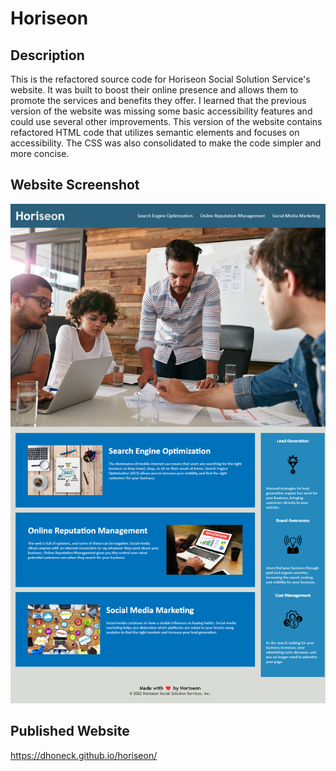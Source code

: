 # Horiseon

## Description
This is the refactored source code for Horiseon Social Solution Service's website. It was built to boost their online presence and allows them to promote the services and benefits they offer. I learned that the previous version of the website was missing some basic accessibility features and could use several other improvements. This version of the website contains refactored HTML code that utilizes semantic elements and focuses on accessibility. The CSS was also consolidated to make the code simpler and more concise.


## Website Screenshot

![Horiseon Website Screenshot](./assets/images/horiseon_screenshot.png)

## Published Website

https://dhoneck.github.io/horiseon/

